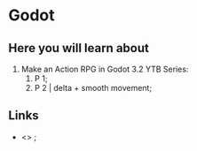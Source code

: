 # Godot

## Here you will learn about

1. Make an Action RPG in Godot 3.2 YTB Series:
   1. P 1;
   2. P 2 | delta + smooth movement;

## Links

- <> ;
